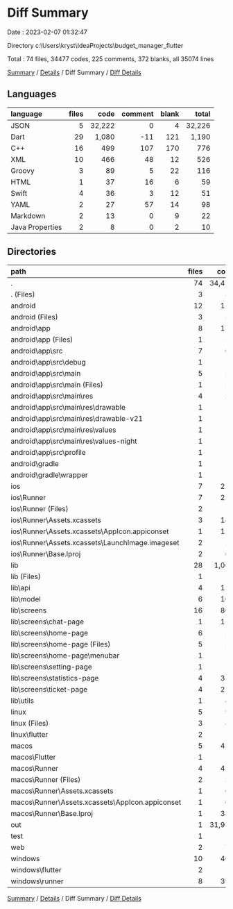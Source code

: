 # Diff Summary

Date : 2023-02-07 01:32:47

Directory c:\\Users\\kryst\\IdeaProjects\\budget_manager_flutter

Total : 74 files,  34477 codes, 225 comments, 372 blanks, all 35074 lines

[Summary](results.md) / [Details](details.md) / Diff Summary / [Diff Details](diff-details.md)

## Languages
| language | files | code | comment | blank | total |
| :--- | ---: | ---: | ---: | ---: | ---: |
| JSON | 5 | 32,222 | 0 | 4 | 32,226 |
| Dart | 29 | 1,080 | -11 | 121 | 1,190 |
| C++ | 16 | 499 | 107 | 170 | 776 |
| XML | 10 | 466 | 48 | 12 | 526 |
| Groovy | 3 | 89 | 5 | 22 | 116 |
| HTML | 1 | 37 | 16 | 6 | 59 |
| Swift | 4 | 36 | 3 | 12 | 51 |
| YAML | 2 | 27 | 57 | 14 | 98 |
| Markdown | 2 | 13 | 0 | 9 | 22 |
| Java Properties | 2 | 8 | 0 | 2 | 10 |

## Directories
| path | files | code | comment | blank | total |
| :--- | ---: | ---: | ---: | ---: | ---: |
| . | 74 | 34,477 | 225 | 372 | 35,074 |
| . (Files) | 3 | 37 | 57 | 21 | 115 |
| android | 12 | 159 | 51 | 33 | 243 |
| android (Files) | 3 | 38 | 0 | 10 | 48 |
| android\\app | 8 | 116 | 51 | 22 | 189 |
| android\\app (Files) | 1 | 54 | 5 | 13 | 72 |
| android\\app\\src | 7 | 62 | 46 | 9 | 117 |
| android\\app\\src\\debug | 1 | 4 | 4 | 1 | 9 |
| android\\app\\src\\main | 5 | 54 | 38 | 7 | 99 |
| android\\app\\src\\main (Files) | 1 | 28 | 6 | 1 | 35 |
| android\\app\\src\\main\\res | 4 | 26 | 32 | 6 | 64 |
| android\\app\\src\\main\\res\\drawable | 1 | 4 | 7 | 2 | 13 |
| android\\app\\src\\main\\res\\drawable-v21 | 1 | 4 | 7 | 2 | 13 |
| android\\app\\src\\main\\res\\values | 1 | 9 | 9 | 1 | 19 |
| android\\app\\src\\main\\res\\values-night | 1 | 9 | 9 | 1 | 19 |
| android\\app\\src\\profile | 1 | 4 | 4 | 1 | 9 |
| android\\gradle | 1 | 5 | 0 | 1 | 6 |
| android\\gradle\\wrapper | 1 | 5 | 0 | 1 | 6 |
| ios | 7 | 222 | 2 | 9 | 233 |
| ios\\Runner | 7 | 222 | 2 | 9 | 233 |
| ios\\Runner (Files) | 2 | 13 | 0 | 3 | 16 |
| ios\\Runner\\Assets.xcassets | 3 | 148 | 0 | 4 | 152 |
| ios\\Runner\\Assets.xcassets\\AppIcon.appiconset | 1 | 122 | 0 | 1 | 123 |
| ios\\Runner\\Assets.xcassets\\LaunchImage.imageset | 2 | 26 | 0 | 3 | 29 |
| ios\\Runner\\Base.lproj | 2 | 61 | 2 | 2 | 65 |
| lib | 28 | 1,066 | -21 | 114 | 1,159 |
| lib (Files) | 1 | 5 | 0 | 1 | 6 |
| lib\\api | 4 | 116 | -1 | 22 | 137 |
| lib\\model | 6 | 101 | 2 | 23 | 126 |
| lib\\screens | 16 | 804 | -22 | 65 | 847 |
| lib\\screens\\chat-page | 1 | 159 | 1 | 16 | 176 |
| lib\\screens\\home-page | 6 | 29 | -26 | 3 | 6 |
| lib\\screens\\home-page (Files) | 5 | 28 | -26 | 3 | 5 |
| lib\\screens\\home-page\\menubar | 1 | 1 | 0 | 0 | 1 |
| lib\\screens\\setting-page | 1 | 5 | 0 | 0 | 5 |
| lib\\screens\\statistics-page | 4 | 355 | 2 | 26 | 383 |
| lib\\screens\\ticket-page | 4 | 256 | 1 | 20 | 277 |
| lib\\utils | 1 | 40 | 0 | 3 | 43 |
| linux | 5 | 94 | 27 | 38 | 159 |
| linux (Files) | 3 | 86 | 18 | 27 | 131 |
| linux\\flutter | 2 | 8 | 9 | 11 | 28 |
| macos | 5 | 435 | 3 | 12 | 450 |
| macos\\Flutter | 1 | 4 | 3 | 4 | 11 |
| macos\\Runner | 4 | 431 | 0 | 8 | 439 |
| macos\\Runner (Files) | 2 | 20 | 0 | 6 | 26 |
| macos\\Runner\\Assets.xcassets | 1 | 68 | 0 | 1 | 69 |
| macos\\Runner\\Assets.xcassets\\AppIcon.appiconset | 1 | 68 | 0 | 1 | 69 |
| macos\\Runner\\Base.lproj | 1 | 343 | 0 | 1 | 344 |
| out | 1 | 31,974 | 0 | 0 | 31,974 |
| test | 1 | 14 | 10 | 7 | 31 |
| web | 2 | 72 | 16 | 7 | 95 |
| windows | 10 | 404 | 80 | 131 | 615 |
| windows\\flutter | 2 | 8 | 9 | 11 | 28 |
| windows\\runner | 8 | 396 | 71 | 120 | 587 |

[Summary](results.md) / [Details](details.md) / Diff Summary / [Diff Details](diff-details.md)